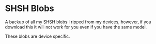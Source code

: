 # SHSH Blobs
A backup of all my SHSH blobs I ripped from my devices, however, if you download this it will not work for you even if you have the same model. 

These blobs are device specific.
